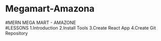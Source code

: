 # Megamart-Amazona
 #MERN MEGA MART - AMAZONE  
 #LESSONS 1.Introduction 2.Install Tools 3.Create React App 4.Create Git Repository
